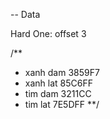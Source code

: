 
-- Data

Hard One: offset 3

/**
 * xanh dam		3859F7
 * xanh lat		85C6FF
 * tim dam		3211CC
 * tim lat		7E5DFF
**/